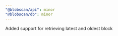 ```yaml
---
"@blobscan/api": minor
"@blobscan/db": minor
---
```


Added support for retrieving latest and oldest block
